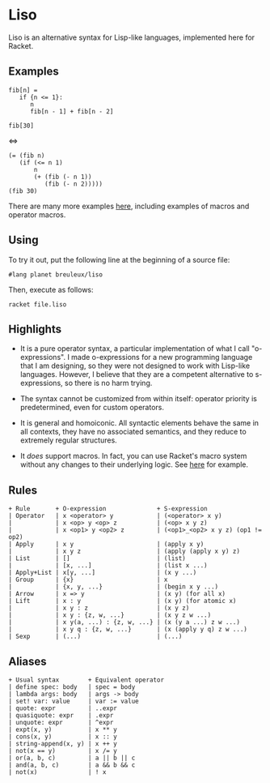 
Liso
====

Liso is an alternative syntax for Lisp-like languages, implemented
here for Racket.


Examples
--------

    fib[n] =
       if {n <= 1}:
          n
          fib[n - 1] + fib[n - 2]
    
    fib[30]

<=>

    (= (fib n)
       (if (<= n 1)
           n
           (+ (fib (- n 1))
              (fib (- n 2)))))
    (fib 30)


There are many more examples
[here](https://github.com/breuleux/liso/tree/master/liso/examples),
including examples of macros and operator macros.


Using
-----

To try it out, put the following line at the beginning of a source
file:

    #lang planet breuleux/liso

Then, execute as follows:

    racket file.liso


Highlights
----------

* It is a pure operator syntax, a particular implementation of what I
  call "o-expressions". I made o-expressions for a new programming
  language that I am designing, so they were not designed to work with
  Lisp-like languages. However, I believe that they are a competent
  alternative to s-expressions, so there is no harm trying.

* The syntax cannot be customized from within itself: operator
  priority is predetermined, even for custom operators.

* It is general and homoiconic. All syntactic elements behave the same
  in all contexts, they have no associated semantics, and they reduce
  to extremely regular structures.

* It *does* support macros. In fact, you can use Racket's macro system
  without any changes to their underlying logic. See
  [here](https://github.com/breuleux/liso/blob/master/liso/examples/macros.liso)
  for example.


Rules
-----

    + Rule       + O-expression              + S-expression
    | Operator   | x <operator> y            | (<operator> x y)
    |            | x <op> y <op> z           | (<op> x y z)
    |            | x <op1> y <op2> z         | (<op1>_<op2> x y z) (op1 != op2)
    | Apply      | x y                       | (apply x y)
    |            | x y z                     | (apply (apply x y) z)
    | List       | []                        | (list)
    |            | [x, ...]                  | (list x ...)
    | Apply+List | x[y, ...]                 | (x y ...)
    | Group      | {x}                       | x
    |            | {x, y, ...}               | (begin x y ...)
    | Arrow      | x => y                    | (x y) (for all x)
    | Lift       | x : y                     | (x y) (for atomic x)
    |            | x y : z                   | (x y z)
    |            | x y : {z, w, ...}         | (x y z w ...)
    |            | x y(a, ...) : {z, w, ...} | (x (y a ...) z w ...)
    |            | x y q : {z, w, ...}       | (x (apply y q) z w ...)
    | Sexp       | (...)                     | (...)


Aliases
-------

    + Usual syntax        + Equivalent operator
    | define spec: body   | spec = body
    | lambda args: body   | args -> body
    | set! var: value     | var := value
    | quote: expr         | ..expr
    | quasiquote: expr    | .expr
    | unquote: expr       | ^expr
    | expt(x, y)          | x ** y
    | cons(x, y)          | x :: y
    | string-append(x, y) | x ++ y
    | not(x == y)         | x /= y
    | or(a, b, c)         | a || b || c
    | and(a, b, c)        | a && b && c
    | not(x)              | ! x

